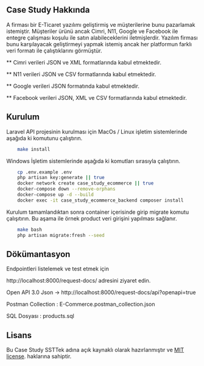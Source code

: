 ## Case Study Hakkında

A firması bir E-Ticaret yazılımı geliştirmiş ve müşterilerine bunu pazarlamak istemiştir. Müşteriler ürünü ancak Cimri, N11, Google ve Facebook ile entegre çalışması koşulu ile satın alabileceklerini iletmişlerdir. Yazılım firması bunu karşılayacak geliştirmeyi yapmak istemiş ancak her platformun farklı veri formatı ile çalıştıklarını görmüştür.

** Cimri verileri JSON ve XML formatlarında kabul etmektedir.

** N11 verileri JSON ve CSV formatlarında kabul etmektedir.

** Google verileri JSON formatında kabul etmektedir.

** Facebook verileri JSON, XML ve CSV formatlarında kabul etmektedir.

## Kurulum

Laravel API projesinin kurulması için MacOs / Linux işletim sistemlerinde aşağıda ki komutunu çalıştırın.

```sh
    make install 
```

Windows İşletim sistemlerinde aşağıda ki komutları sırasıyla çalıştırın.

```sh
    cp .env.example .env
	php artisan key:generate || true
    docker network create case_study_ecommerce || true
    docker-compose down --remove-orphans
    docker-compose up -d --build
    docker exec -it case_study_ecommerce_backend composer install
```

Kurulum tamamlandıktan sonra container içerisinde girip migrate komutu çalışıtırın. 
Bu aşama ile örnek product veri girişini yapılması sağlanır.

```sh
    make bash
    php artisan migrate:fresh --seed
```


## Dökümantasyon

Endpointleri listelemek ve test etmek için 

http://localhost:8000/request-docs/ adresini ziyaret edin.

Open API 3.0 Json -> http://localhost:8000/request-docs/api?openapi=true

Postman Collection : E-Commerce.postman_collection.json

SQL Dosyası : products.sql


## Lisans

Bu Case Study SSTTek adına açık kaynaklı olarak hazırlanmıştır ve [MIT license](https://opensource.org/licenses/MIT). haklarına sahiptir.
